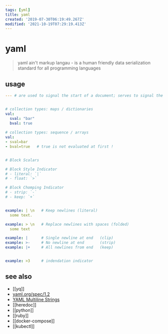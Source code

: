 ```yaml
---
tags: [yml]
title: yaml
created: '2019-07-30T06:19:49.267Z'
modified: '2021-10-19T07:29:19.413Z'
---
```


# yaml

> yaml ain't markup langau - is a human friendly data serialization standard for all programming languages

## usage

```yml
--- # are used to signal the start of a document; serves to signal the start of a document if no directives are present.


# collection types: maps / dictionaries
val:
  sval: "bar"
  bval: true
  
# collection types: sequence / arrays
val:
- sval=bar
- bval=true   # true is not evaluated at first !


# Block Scalars

# Block Style Indicator
# - literal: `|`
# - float: `>`

# Block Chomping Indicator
# - strip: `-`
# - keep: `+`


example: | \n   # Keep newlines (literal)
  some text.

example: > \n   # Replace newlines with spaces (folded)
  some text

example: |      # Single newline at end   (clip)
example: >-     # No newline at end       (strip)
example: |+     # All newlines from end   (keep)


example: >3     # indendation indicator
```

## see also

- [[yq]]
- [yaml.org/spec/1.2](https://yaml.org/spec/1.2/spec.pdf)
- [YAML Multiline Strings](https://yaml-multiline.info/)
- [[heredoc]]
- [[python]]
- [[ruby]]
- [[docker-compose]]
- [[kubectl]]
